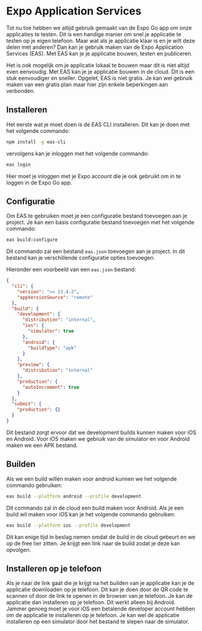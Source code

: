 # Expo Application Services

Tot nu toe hebben we altijd gebruik gemaakt van de Expo Go app om onze applicaties te testen. Dit is een handige manier om snel je applicatie te testen op je eigen telefoon. Maar wat als je applicatie klaar is en je wilt deze delen met anderen? Dan kan je gebruik maken van de Expo Application Services (EAS). Met EAS kan je je applicatie bouwen, testen en publiceren.

Het is ook mogelijk om je applicatie lokaal te bouwen maar dit is niet altijd even eenvoudig. Met EAS kan je je applicatie bouwen in de cloud. Dit is een stuk eenvoudiger en sneller. Opgelet, EAS is niet gratis. Je kan wel gebruik maken van een gratis plan maar hier zijn enkele beperkingen aan verbonden.

## Installeren 

Het eerste wat je moet doen is de EAS CLI installeren. Dit kan je doen met het volgende commando:

```bash
npm install -g eas-cli
```

vervolgens kan je inloggen met het volgende commando:

```bash
eas login
```

Hier moet je inloggen met je Expo account die je ook gebruikt om in te loggen in de Expo Go app.

## Configuratie

Om EAS te gebruiken moet je een configuratie bestand toevoegen aan je project. Je kan een basis configuratie bestand toevoegen met het volgende commando:

```bash
eas build:configure
```

Dit commando zal een bestand `eas.json` toevoegen aan je project. In dit bestand kan je verschillende configuratie opties toevoegen.

Hieronder een voorbeeld van een `eas.json` bestand:

```json
{
  "cli": {
    "version": ">= 13.4.2",
    "appVersionSource": "remote"
  },
  "build": {
    "development": {
      "distribution": "internal",
      "ios": {
        "simulator": true
      },
      "android": {
        "buildType": "apk"
      }
    },
    "preview": {
      "distribution": "internal"
    },
    "production": {
      "autoIncrement": true
    }
  },
  "submit": {
    "production": {}
  }
}
```

Dit bestand zorgt ervoor dat we development builds kunnen maken voor iOS en Android. Voor iOS maken we gebruik van de simulator en voor Android maken we een APK bestand. 

## Builden

Als we een build willen maken voor android kunnen we het volgende commando gebruiken:

```bash
eas build --platform android --profile development
```

Dit commando zal in de cloud een build maken voor Android. Als je een build wil maken voor iOS kan je het volgende commando gebruiken:

```bash
eas build --platform ios --profile development
```

Dit kan enige tijd in beslag nemen omdat de build in de cloud gebeurt en we op de free tier zitten. Je krijgt een link naar de build zodat je deze kan opvolgen.

## Installeren op je telefoon

Als je naar de link gaat die je krijgt na het builden van je applicatie kan je de applicatie downloaden op je telefoon. Dit kan je doen door de QR code te scannen of door de link te openen in de browser van je telefoon. Je kan de applicatie dan installeren op je telefoon. Dit werkt alleen bij Android. Jammer genoeg moet je voor iOS een betalende developer account hebben om de applicatie te installeren op je telefoon. Je kan wel de applicatie installeren op een simulator door het bestand te slepen naar de simulator.